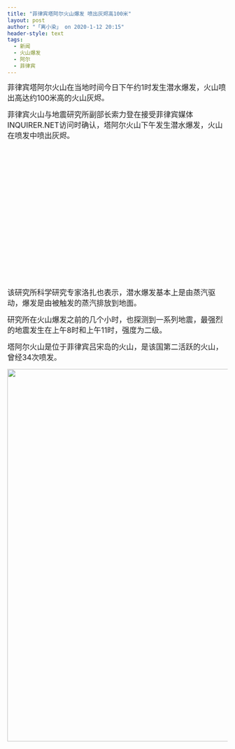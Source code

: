 ```yaml
---
title: "菲律宾塔阿尔火山爆发 喷出灰烬高100米"
layout: post
author: "「离小染」 on 2020-1-12 20:15"
header-style: text
tags:
  - 新闻
  - 火山爆发
  - 阿尔
  - 菲律宾
---
```


<head></head>
<body>
 <p style="line-height:24px;text-indent:nullem;text-align:left"><font style="color:rgb(34, 34, 34)"><font face="Verdana, Helvetica, sans-serif, Tahoma, &amp;quot"><font style="font-size:17px">菲律宾塔阿尔火山在当地时间今日下午约1时发生潜水爆发，火山喷出高达约100米高的火山灰烬。</font></font></font></p>
 <p style="line-height:24px;text-indent:nullem;text-align:left"><font style="color:rgb(34, 34, 34)"><font face="Verdana, Helvetica, sans-serif, Tahoma, &amp;quot"><font style="font-size:17px">菲律宾火山与地震研究所副部长索力登在接受菲律宾媒体INQUIRER.NET访问时确认，塔阿尔火山下午发生潜水爆发，火山在喷发中喷出灰烬。</font></font></font></p>
 <br> 
 <br> 
 <br> 
 <br> 
 <font color="white"></font>
 <br> 
 <br> 
 <br> 
 <br> 
 <br> 
 <br> 
 <br> 
 <br> 
 <br> 
 <br> 
 <div align="center"> 
  <font style="color:rgb(34, 34, 34)"><font face="Verdana, Geneva, sans-serif"><font style="font-size:15px"><br> <br> <br> </font></font></font> 
 </div>
 <br> 
 <p style="line-height:24px;text-indent:nullem;text-align:left"><font style="color:rgb(34, 34, 34)"><font face="Verdana, Helvetica, sans-serif, Tahoma, &amp;quot"><font style="font-size:17px">该研究所科学研究专家洛扎也表示，潜水爆发基本上是由蒸汽驱动，爆发是由被触发的蒸汽排放到地面。</font></font></font></p>
 <p style="line-height:24px;text-indent:nullem;text-align:left"><font style="color:rgb(34, 34, 34)"><font face="Verdana, Helvetica, sans-serif, Tahoma, &amp;quot"><font style="font-size:17px">研究所在火山爆发之前的几个小时，也探测到一系列地震，最强烈的地震发生在上午8时和上午11时，强度为二级。</font></font></font></p>
 <p style="line-height:24px;text-indent:nullem;text-align:left"><font style="color:rgb(34, 34, 34)"><font face="Verdana, Helvetica, sans-serif, Tahoma, &amp;quot"><font style="font-size:17px">塔阿尔火山是位于菲律宾吕宋岛的火山，是该国第二活跃的火山，曾经34次喷发。</font></font></font></p> 
 <ignore_js_op> 
  <img aid="1326682" src="https://bbs.boniu123.cc/data/attachment/forum/202001/12/201531y5i8hg09aazkti8h.png" zoomfile="data/attachment/forum/202001/12/201531y5i8hg09aazkti8h.png" file="data/attachment/forum/202001/12/201531y5i8hg09aazkti8h.png" width="850" inpost="1"> 
  <div class="tip tip_4 aimg_tip" id="aimg_1326682_menu" style="position: absolute; display: none" disautofocus="true"> 
   <div class="xs0"> 
    <p><strong>微信图片_20200112201503.png</strong> <em class="xg1">(287.2 KB, 下载次数: 0)</em></p> 
    <p> <a href="forum.php?mod=attachment&amp;aid=MTMyNjY4MnxlNzIyN2MyOHwxNTc4ODM4NzkzfDB8NTUwNTAw&amp;nothumb=yes" target="_blank">下载附件</a> &nbsp;<a href="javascript:;" onclick="showWindow(this.id, this.getAttribute('url'), 'get', 0);" id="savephoto_1326682" url="home.php?mod=spacecp&amp;ac=album&amp;op=saveforumphoto&amp;aid=1326682&amp;handlekey=savephoto_1326682">保存到相册</a> </p> 
    <p class="xg1 y"><span title="2020-1-12 20:15">2&nbsp;小时前</span> 上传</p> 
   </div> 
   <div class="tip_horn"></div> 
  </div> 
 </ignore_js_op> 
 <br> 
 <br> 
 <br> 
 <font style="color:rgb(34, 34, 34)"><font face="Verdana, Geneva, sans-serif"><font style="font-size:15px"><br> </font></font></font>
 <br> 
 <br>
</body>



